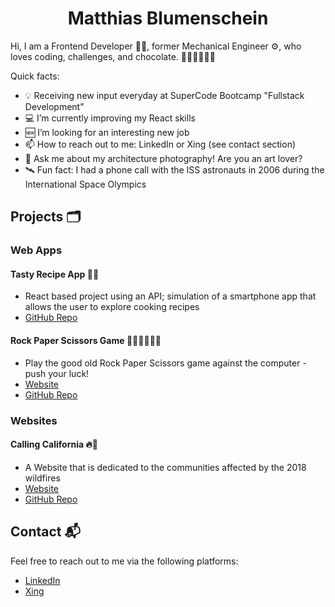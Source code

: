 <h1 style="text-align: center;">Matthias Blumenschein</h1>

Hi, I am a Frontend Developer 🦸‍🖥, former Mechanical Engineer ⚙, who loves coding, challenges, and chocolate. 👨🏼‍💻💪🏼🍫

Quick facts:

- 💡 Receiving new input everyday at SuperCode Bootcamp "Fullstack Development"
- 💻 I’m currently improving my React skills
- 🆕 I’m looking for an interesting new job
- 📫 How to reach out to me: LinkedIn or Xing (see contact section)
- 💬 Ask me about my architecture photography! Are you an art lover?
- 🛰 Fun fact: I had a phone call with the ISS astronauts in 2006 during the International Space Olympics

## Projects 🗂

### Web Apps

#### Tasty Recipe App 🍝📱

- React based project using an API; simulation of a smartphone app that allows the user to explore cooking recipes
- <a href="https://github.com/matthias-blumenschein/tasty" target="_blank" rel="noopener">GitHub Repo</a>

#### Rock Paper Scissors Game ✊🏼✋🏼🖖🏼

- Play the good old Rock Paper Scissors game against the computer - push your luck!
- <a href="https://matthias-blumenschein.github.io/rock-paper-scissors/" target="_blank" rel="noopener">Website</a>
- <a href="https://github.com/matthias-blumenschein/rock-paper-scissors" target="_blank" rel="noopener">GitHub Repo</a>

### Websites

#### Calling California 🔥🌳

- A Website that is dedicated to the communities affected by the 2018 wildfires
- <a href="https://matthias-blumenschein.github.io/calling-california/" target="_blank" rel="noopener">Website</a>
- <a href="https://github.com/matthias-blumenschein/calling-california" target="_blank" rel="noopener">GitHub Repo</a>

## Contact 📬

Feel free to reach out to me via the following platforms:

- <a href="https://www.linkedin.com/in/matthias-blumenschein-01b447189/" target="_blank" rel="noopener">LinkedIn</a>
- <a href="https://www.xing.com/profile/Matthias_Blumenschein/cv" target="_blank" rel="noopener">Xing</a>
